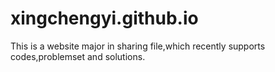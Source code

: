 # xingchengyi.github.io
This is a website major in sharing file,which recently supports codes,problemset and solutions.
